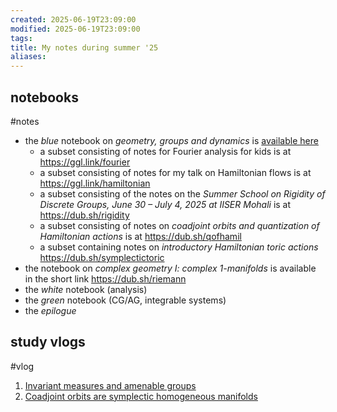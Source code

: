 ```yaml
---
created: 2025-06-19T23:09:00
modified: 2025-06-19T23:09:00
tags:
title: My notes during summer '25
aliases:
---
```


## notebooks

#notes

- the *blue* notebook on *geometry, groups and dynamics* is [available here](https://mozilla.github.io/pdf.js/web/viewer.html?file=https://rupadarshiray.github.io/academicmatters/notes/2502%20geometry%20and%20analysis.GGD.pdf)
	- a subset consisting of notes for Fourier analysis for kids is at https://ggl.link/fourier
	- a subset consisting of notes for my talk on Hamiltonian flows is at https://ggl.link/hamiltonian
	- a subset consisting of the notes on the *Summer School on Rigidity of Discrete Groups, June 30 – July 4, 2025 at IISER Mohali* is at https://dub.sh/rigidity
	- a subset consisting of notes on *coadjoint orbits and quantization of Hamiltonian actions* is at https://dub.sh/qofhamil
	- a subset containing notes on *introductory Hamiltonian toric actions* https://dub.sh/symplectictoric
- the notebook on *complex geometry I: complex 1-manifolds* is available in the short link https://dub.sh/riemann
- the *white* notebook (analysis)
- the *green* notebook (CG/AG, integrable systems)
- the *epilogue*

## study vlogs

#vlog

1. [Invariant measures and amenable groups](https://youtu.be/gKxVETgfzy8)
2. [Coadjoint orbits are symplectic homogeneous manifolds](https://youtu.be/MeN1kV-XPqo)